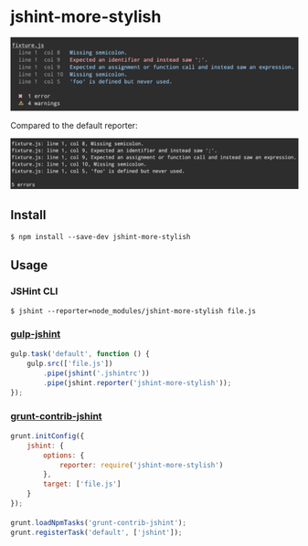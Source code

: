 # jshint-more-stylish

![](screenshot.png)

Compared to the default reporter:

![](screenshot-default-reporter.png)


## Install

```
$ npm install --save-dev jshint-more-stylish
```

## Usage

### JSHint CLI

```
$ jshint --reporter=node_modules/jshint-more-stylish file.js
```

### [gulp-jshint](https://github.com/spalger/gulp-jshint)

```js
gulp.task('default', function () {
	gulp.src(['file.js'])
		.pipe(jshint('.jshintrc'))
		.pipe(jshint.reporter('jshint-more-stylish'));
});
```

### [grunt-contrib-jshint](https://github.com/gruntjs/grunt-contrib-jshint)

```js
grunt.initConfig({
	jshint: {
		options: {
			reporter: require('jshint-more-stylish')
		},
		target: ['file.js']
	}
});

grunt.loadNpmTasks('grunt-contrib-jshint');
grunt.registerTask('default', ['jshint']);
```
